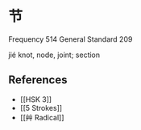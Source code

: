 # 节
Frequency 514
General Standard 209

jié
knot, node, joint; section

## References
- [[HSK 3]]
- [[5 Strokes]]
- [[艸 Radical]]